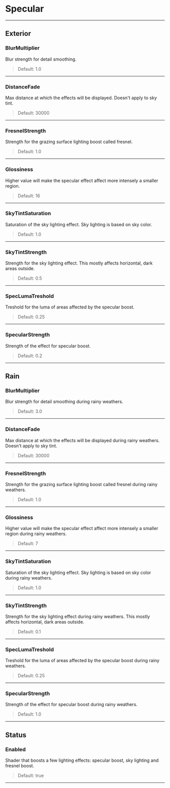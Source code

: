 # Specular

---

## Exterior

### BlurMultiplier

Blur strength for detail smoothing.

>Default: 1.0

---

### DistanceFade

Max distance at which the effects will be displayed. Doesn't apply to sky tint.

>Default: 30000

---

### FresnelStrength

Strength for the grazing surface lighting boost called fresnel.

>Default: 1.0

---

### Glossiness

Higher value will make the specular effect affect more intensely a smaller region.

>Default: 16

---

### SkyTintSaturation

Saturation of the sky lighting effect. Sky lighting is based on sky color.

>Default: 1.0

---

### SkyTintStrength

Strength for the sky lighting effect. This mostly affects horizontal, dark areas outside.

>Default: 0.5

---

### SpecLumaTreshold

Treshold for the luma of areas affected by the specular boost.

>Default: 0.25

---

### SpecularStrength

Strength of the effect for specular boost.

>Default: 0.2

---

## Rain

### BlurMultiplier

Blur strength for detail smoothing during rainy weathers.

>Default: 3.0

---

### DistanceFade

Max distance at which the effects will be displayed during rainy weathers. Doesn't apply to sky tint.

>Default: 30000

---

### FresnelStrength

Strength for the grazing surface lighting boost called fresnel during rainy weathers.

>Default: 1.0

---

### Glossiness

Higher value will make the specular effect affect more intensely a smaller region during rainy weathers.

>Default: 7

---

### SkyTintSaturation

Saturation of the sky lighting effect. Sky lighting is based on sky color during rainy weathers.

>Default: 1.0

---

### SkyTintStrength

Strength for the sky lighting effect during rainy weathers. This mostly affects horizontal, dark areas outside.

>Default: 0.1

---

### SpecLumaTreshold

Treshold for the luma of areas affected by the specular boost during rainy weathers.

>Default: 0.25

---

### SpecularStrength

Strength of the effect for specular boost during rainy weathers.

>Default: 1.0

---

## Status

### Enabled

Shader that boosts a few lighting effects: specular boost, sky lighting and fresnel boost.

>Default: true

---
